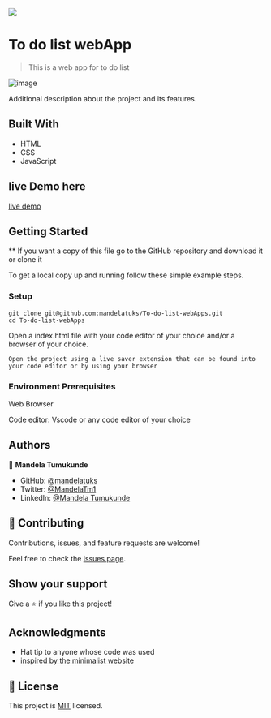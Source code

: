 ![](https://img.shields.io/badge/Microverse-blueviolet)

# To do list webApp

> This is a web app for to do list 

![image](https://user-images.githubusercontent.com/38649067/165916273-f82110be-2538-4c49-9b7d-d7caed568f46.png)


Additional description about the project and its features.

## Built With

- HTML
- CSS
- JavaScript

## live Demo here 
[live demo]( https://mandelatuks.github.io/To-do-list-webApps/)

## Getting Started

** If you want a copy of this file go to the GitHub repository and download it or clone it


To get a local copy up and running follow these simple example steps.

### Setup
~~~ 
git clone git@github.com:mandelatuks/To-do-list-webApps.git
cd To-do-list-webApps
~~~
Open a index.html file with your code editor of your choice and/or a browser of your choice.
~~~
Open the project using a live saver extension that can be found into your code editor or by using your browser
~~~

### Environment Prerequisites
Web Browser

Code editor: Vscode or any code editor of your choice

## Authors

👤 **Mandela Tumukunde**

- GitHub: [@mandelatuks](https://github.com/mandelatuks)
- Twitter: [@MandelaTm1](https://twitter.com/MandelaTm1)
- LinkedIn: [@Mandela Tumukunde](https://www.linkedin.com/in/mandela-tumukunde-794755194/)

## 🤝 Contributing

Contributions, issues, and feature requests are welcome!

Feel free to check the [issues page](../../issues/).

## Show your support

Give a ⭐️ if you like this project!

## Acknowledgments

- Hat tip to anyone whose code was used
- [inspired by the minimalist website](https://web.archive.org/web/20180320194056/http://www.getminimalist.com:80/)

## 📝 License

This project is [MIT](./MIT.md) licensed.
